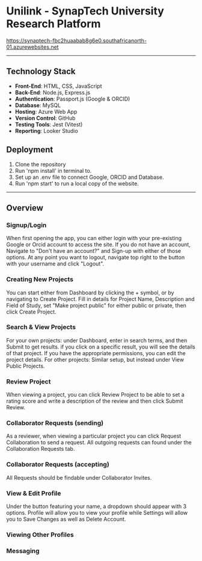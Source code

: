 # Unilink - SynapTech University Research Platform

https://synaptech-fbc2huaabab8g6e0.southafricanorth-01.azurewebsites.net

---
## Technology Stack
- **Front-End**: HTML, CSS, JavaScript
- **Back-End**: Node.js, Express.js
- **Authentication**: Passport.js (Google & ORCID)
- **Database**: MySQL
- **Hosting**: Azure Web App
- **Version Control**: GitHub
- **Testing Tools**: Jest (Vitest)
- **Reporting**: Looker Studio

## Deployment
1. Clone the repository
2. Run 'npm install' in terminal to.
3. Set up an .env file to connect Google, ORCID and Database.
4. Run 'npm start' to run a local copy of the website. 
---
## Overview 
### Signup/Login
When first opening the app, you can either login with your pre-existing Google or Orcid account to access the site. If you do not have an account, Navigate to "Don't have an account?" and Sign-up with either of those options. At any point you want to logout, navigate top right to the button with your username and click "Logout".

### Creating New Projects
You can start either from Dashboard by clicking the + symbol, or by navigating to Create Project. Fill in details for Project Name, Description and Field of Study, set "Make project public" for either public or private, then click Create Project.

### Search & View Projects
For your own projects: under Dashboard, enter in search terms, and then Submit to get results. if you click on a specific result, you will see the details of that project. If you have the appropriate permissions, you can edit the project details.
For other projects: Similar setup, but instead under View Public Projects.

### Review Project
When viewing a project, you can click Review Project to be able to set a rating score and write a description of the review and then click Submit Review.

### Collaborator Requests (sending)
As a reviewer, when viewing a particular project you can click Request Collaboration to send a request. All outgoing requests can found under the Collaboration Requests tab.

### Collaborator Requests (accepting)
All Requests should be findable under Collaborator Invites.

### View & Edit Profile
Under the button featuring your name, a dropdown should appear with 3 options. Profile will allow you to view your profile while Settings will allow you to Save Changes as well as Delete Account.

### Viewing Other Profiles
### Messaging
